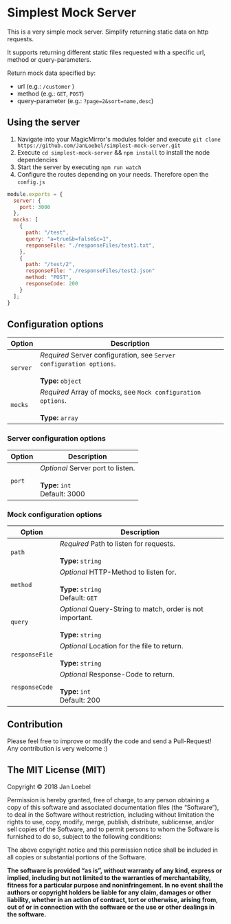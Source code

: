 # Simplest Mock Server

This is a very simple mock server. Simplify returning static data on http requests.

It supports returning different static files requested with a specific url, method or query-parameters.

Return mock data specified by:

* url (e.g.: `/customer` )
* method (e.g.: `GET`, `POST`)
* query-parameter (e.g.: `?page=2&sort=name,desc`)

## Using the server

1.  Navigate into your MagicMirror's modules folder and execute `git clone https://github.com/JanLoebel/simplest-mock-server.git`
2.  Execute `cd simplest-mock-server` && `npm install` to install the node dependencies
3.  Start the server by executing `npm run watch`
4.  Configure the routes depending on your needs. Therefore open the `config.js`

```js
module.exports = {
  server: {
    port: 3000
  },
  mocks: [
    {
      path: "/test",
      query: "a=true&b=false&c=1",
      responseFile: "./responseFiles/test1.txt",
    },
    {
      path: "/test/2",
      responseFile: "./responseFiles/test2.json"
      method: "POST",
      responseCode: 200
    }
  ];
}
```

## Configuration options

| Option   | Description                                                                                        |
| -------- | -------------------------------------------------------------------------------------------------- |
| `server` | _Required_ Server configuration, see `Server configuration options`.<br><br>**Type:** `object`<br> |
| `mocks`  | _Required_ Array of mocks, see `Mock configuration options`.<br><br>**Type:** `array`<br>          |

### Server configuration options

| Option | Description                                                               |
| ------ | ------------------------------------------------------------------------- |
| `port` | _Optional_ Server port to listen.<br><br>**Type:** `int`<br>Default: 3000 |

### Mock configuration options

| Option         | Description                                                                             |
| -------------- | --------------------------------------------------------------------------------------- |
| `path`         | _Required_ Path to listen for requests.<br><br>**Type:** `string`<br>                   |
| `method`       | _Optional_ HTTP-Method to listen for.<br><br>**Type:** `string`<br> Default: `GET`      |
| `query`        | _Optional_ Query-String to match, order is not important.<br><br>**Type:** `string`<br> |
| `responseFile` | _Optional_ Location for the file to return.<br><br>**Type:** `string`<br>               |
| `responseCode` | _Optional_ Response-Code to return. <br><br>**Type:** `int` <br>Default: 200            |

## Contribution

Please feel free to improve or modify the code and send a Pull-Request! Any contribution is very welcome :)

## The MIT License (MIT)

Copyright © 2018 Jan Loebel

Permission is hereby granted, free of charge, to any person
obtaining a copy of this software and associated documentation
files (the “Software”), to deal in the Software without
restriction, including without limitation the rights to use,
copy, modify, merge, publish, distribute, sublicense, and/or sell
copies of the Software, and to permit persons to whom the
Software is furnished to do so, subject to the following
conditions:

The above copyright notice and this permission notice shall be
included in all copies or substantial portions of the Software.

**The software is provided “as is”, without warranty of any kind, express or implied, including but not limited to the warranties of merchantability, fitness for a particular purpose and noninfringement. In no event shall the authors or copyright holders be liable for any claim, damages or other liability, whether in an action of contract, tort or otherwise, arising from, out of or in connection with the software or the use or other dealings in the software.**
